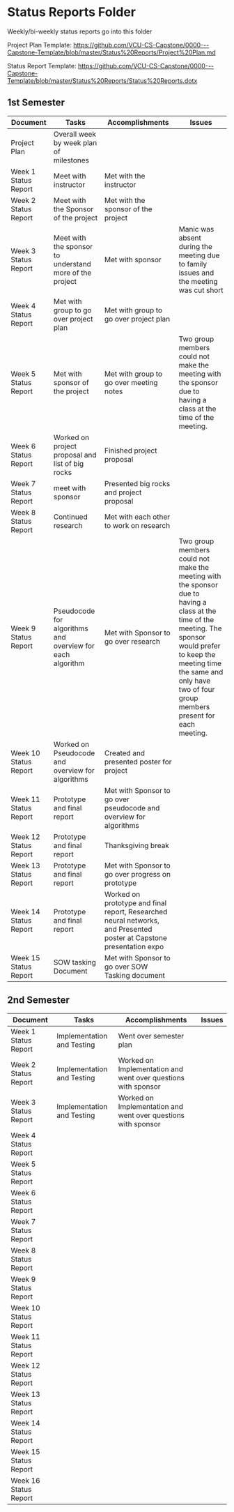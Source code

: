 # Status Reports Folder
Weekly/bi-weekly status reports go into this folder

Project Plan Template: https://github.com/VCU-CS-Capstone/0000---Capstone-Template/blob/master/Status%20Reports/Project%20Plan.md

Status Report Template: https://github.com/VCU-CS-Capstone/0000---Capstone-Template/blob/master/Status%20Reports/Status%20Reports.dotx

## 1st Semester

| Document | Tasks | Accomplishments | Issues |
|---|---|---|---|
| Project Plan | Overall week by week plan of milestones | | |
| Week 1 Status Report | Meet with instructor | Met with the instructor | |
| Week 2 Status Report | Meet with the Sponsor of the project | Met with the sponsor of the project | |
| Week 3 Status Report | Meet with the sponsor to understand more of the project | Met with sponsor | Manic was absent during the meeting due to family issues and the meeting was cut short|
| Week 4 Status Report | Met with group to go over project plan | Met with group to go over project plan | |
| Week 5 Status Report | Met with sponsor of the project | Met with group to go over meeting notes | Two group members could not make the meeting with the sponsor due to having a class at the time of the meeting. |
| Week 6 Status Report | Worked on project proposal and list of big rocks | Finished project proposal | |
| Week 7 Status Report | meet with sponsor | Presented big rocks and project proposal |  |
| Week 8 Status Report | Continued research | Met with each other to work on research | |
| Week 9 Status Report | Pseudocode for algorithms and overview for each algorithm | Met with Sponsor to go over research | Two group members could not make the meeting with the sponsor due to having a class at the time of the meeting. The sponsor would prefer to keep the meeting time the same and only have two of four group members present for each meeting. |
| Week 10 Status Report | Worked on Pseudocode and overview for algorithms | Created and presented poster for project | |
| Week 11 Status Report | Prototype and final report | Met with Sponsor to go over pseudocode and overview for algorithms | |
| Week 12 Status Report | Prototype and final report | Thanksgiving break | |
| Week 13 Status Report | Prototype and final report | Met with Sponsor to go over progress on prototype | |
| Week 14 Status Report | Prototype and final report | Worked on prototype and final report, Researched neural networks, and Presented poster at Capstone presentation expo | |
| Week 15 Status Report | SOW tasking Document | Met with Sponsor to go over SOW Tasking document | |

## 2nd Semester

| Document | Tasks | Accomplishments| Issues |
|---|---|---|---|
| Week 1 Status Report | Implementation and Testing | Went over semester plan | |
| Week 2 Status Report | Implementation and Testing | Worked on Implementation and went over questions with sponsor | |
| Week 3 Status Report | Implementation and Testing | Worked on Implementation and went over questions with sponsor | |
| Week 4 Status Report | | | |
| Week 5 Status Report | | | |
| Week 6 Status Report | | | |
| Week 7 Status Report | | | |
| Week 8 Status Report | | | |
| Week 9 Status Report | | | |
| Week 10 Status Report | | | |
| Week 11 Status Report | | | |
| Week 12 Status Report | | | |
| Week 13 Status Report | | | |
| Week 14 Status Report | | | |
| Week 15 Status Report | | | |
| Week 16 Status Report | | | |
